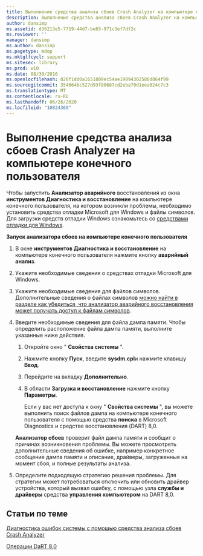 ```yaml
---
title: Выполнение средства анализа сбоев Crash Analyzer на компьютере конечного пользователя
description: Выполнение средства анализа сбоев Crash Analyzer на компьютере конечного пользователя
author: dansimp
ms.assetid: d36213e5-7719-44d7-be65-971c3ef7df2c
ms.reviewer: ''
manager: dansimp
ms.author: dansimp
ms.pagetype: mdop
ms.mktglfcycl: support
ms.sitesec: library
ms.prod: w10
ms.date: 08/30/2016
ms.openlocfilehash: 028f1dd0a1651809ec54ae19094302586d864f99
ms.sourcegitcommit: 354664bc527d93f80687cd2eba70d1eea024c7c3
ms.translationtype: MT
ms.contentlocale: ru-RU
ms.lasthandoff: 06/26/2020
ms.locfileid: "10824369"
---
```

# Выполнение средства анализа сбоев Crash Analyzer на компьютере конечного пользователя


Чтобы запустить **Анализатор аварийного** восстановления из окна **инструментов Диагностика и восстановление** на компьютере конечного пользователя, на котором возникли проблемы, необходимо установить средства отладки Microsoft для Windows и файлы символов. Для загрузки средств отладки Windows ознакомьтесь со [средствами отладки для Windows](https://go.microsoft.com/fwlink/?LinkId=266248).

**Запуск анализатора сбоев на компьютере конечного пользователя**

1.  В окне **инструментов Диагностика и восстановление** на компьютере конечного пользователя нажмите кнопку **аварийный анализ**.

2.  Укажите необходимые сведения о средствах отладки Microsoft для Windows.

3.  Укажите необходимые сведения для файлов символов. Дополнительные сведения о файлах символов [можно найти в разделе как убедиться, что анализатор аварийного восстановления может получать доступ к файлам символов](how-to-ensure-that-crash-analyzer-can-access-symbol-files.md).

4.  Введите необходимые сведения для файла дампа памяти. Чтобы определить расположение файла дампа памяти, выполните указанные ниже действия.

    1.  Откройте окно " **Свойства системы** ".

    2.  Нажмите кнопку **Пуск**, введите **sysdm.cpl**и нажмите клавишу **Ввод**.

    3.  Перейдите на вкладку **Дополнительно**.

    4.  В области **Загрузка и восстановление** нажмите кнопку **Параметры**.

        Если у вас нет доступа к окну " **Свойства системы** ", вы можете выполнить поиск файлов дампа на компьютере конечного пользователя с помощью средства **поиска** в Microsoft Diagnostics и средстве восстановления (DART) 8,0.

    **Анализатор сбоев** проверит файл дампа памяти и сообщит о причинах возникновения проблемы. Вы можете просмотреть дополнительные сведения об ошибке, например конкретное сообщение дампа памяти и описание, драйверы, загруженные на момент сбоя, и полные результаты анализа.

5.  Определите подходящую стратегию решения проблемы. Для стратегии может потребоваться отключить или обновить драйвер устройства, который вызвал ошибку, с помощью узла **службы и драйверы** средства **управления компьютером** на DART 8,0.

## Статьи по теме


[Диагностика ошибок системы с помощью средства анализа сбоев Crash Analyzer](diagnosing-system-failures-with-crash-analyzer--dart-8.md)

[Операции DaRT 8.0](operations-for-dart-80-dart-8.md)

 

 





